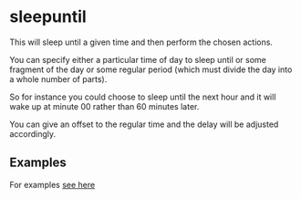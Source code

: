 <!-- Created by mkdoc DO NOT EDIT. -->

# sleepuntil

This will sleep until a given time and then perform the chosen actions.

You can specify either a particular time of day to sleep until or some fragment
of the day or some regular period (which must divide the day into a whole number
of parts).

So for instance you could choose to sleep until the next hour and it will wake
up at minute 00 rather than 60 minutes later.

You can give an offset to the regular time and the delay will be adjusted
accordingly.



## Examples
For examples [see here](_sleepuntil.EXAMPLES.md)
